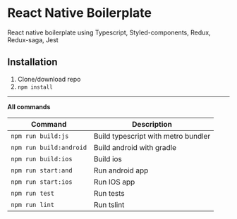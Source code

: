 # React Native Boilerplate
React native boilerplate using Typescript, Styled-components, Redux, Redux-saga, Jest

## Installation
1. Clone/download repo
2. `npm install`

---

**All commands**

| Command                 | Description                         |
| ----------------------- | ----------------------------------- |
| `npm run build:js`      | Build typescript with metro bundler |
| `npm run build:android` | Build android with gradle           |
| `npm run build:ios`     | Build ios                           |
| `npm run start:and`     | Run android app                     |
| `npm run start:ios`     | Run IOS app                         |
| `npm run test`          | Run tests                           |
| `npm run lint`          | Run tslint                          |


